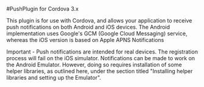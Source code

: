 #PushPlugin for Cordova 3.x

This plugin is for use with Cordova, and allows your application to receive push notifications on both Android and iOS devices. The Android implementation uses Google's GCM (Google Cloud Messaging) service, whereas the iOS version is based on Apple APNS Notifications

Important - Push notifications are intended for real devices. The registration process will fail on the iOS simulator. Notifications can be made to work on the Android Emulator. However, doing so requires installation of some helper libraries, as outlined here, under the section titled "Installing helper libraries and setting up the Emulator".
